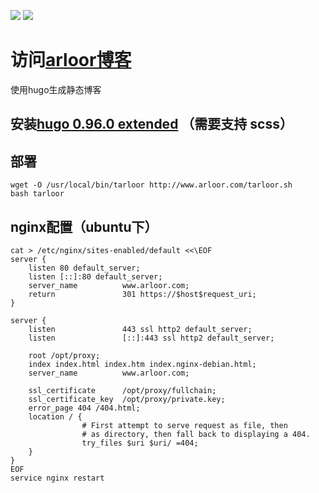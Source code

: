 [![](https://img.shields.io/github/last-commit/arloor/blog.svg?style=flat)](https://github.com/arloor/blog/commit/master)
![](https://img.shields.io/github/languages/code-size/arloor/blog.svg?style=flat)

# 访问[arloor博客](http://www.arloor.com)
使用hugo生成静态博客

## 安装[hugo 0.96.0 extended](https://github.com/gohugoio/hugo/releases/tag/v0.96.0) （需要支持 scss）

## 部署

```
wget -O /usr/local/bin/tarloor http://www.arloor.com/tarloor.sh
bash tarloor
```

## nginx配置（ubuntu下）

```shell
cat > /etc/nginx/sites-enabled/default <<\EOF
server {
    listen 80 default_server;                   
    listen [::]:80 default_server;               
    server_name          www.arloor.com;
    return               301 https://$host$request_uri;
}

server {
    listen               443 ssl http2 default_server;
    listen               [::]:443 ssl http2 default_server;

    root /opt/proxy;
    index index.html index.htm index.nginx-debian.html;
    server_name          www.arloor.com;

    ssl_certificate      /opt/proxy/fullchain;
    ssl_certificate_key  /opt/proxy/private.key;
    error_page 404 /404.html;
    location / {
                # First attempt to serve request as file, then
                # as directory, then fall back to displaying a 404.
                try_files $uri $uri/ =404;
    }
}
EOF
service nginx restart
```
